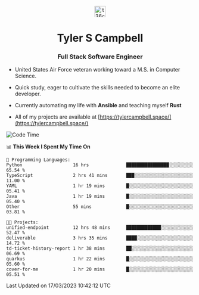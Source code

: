 <p align="center">
<a href="https://www.linkedin.com/in/t36campbell" target="blank"><img align="center" src="https://ik.imagekit.io/t36campbell/Portfolio/linkedin.png.original_m8bbGgPh6.png" alt="t36campbell" height="30" width="30" /></a>
</p>
<h1 align="center">Tyler S Campbell</h1>
<h3 align="center">Full Stack Software Engineer</h3>

* United States Air Force veteran working toward a M.S. in Computer Science.

* Quick study, eager to cultivate the skills needed to become an elite developer.

* Currently automating my life with **Ansible** and teaching myself **Rust**

* All of my projects are available at [https://tylercampbell.space/](https://tylercampbell.space/)

<!--START_SECTION:waka-->
![Code Time](http://img.shields.io/badge/Code%20Time-2%2C281%20hrs%2033%20mins-blue)

📊 **This Week I Spent My Time On** 

```text
💬 Programming Languages: 
Python                   16 hrs              ████████████████░░░░░░░░░   65.54 % 
TypeScript               2 hrs 41 mins       ███░░░░░░░░░░░░░░░░░░░░░░   11.00 % 
YAML                     1 hr 19 mins        █░░░░░░░░░░░░░░░░░░░░░░░░   05.41 % 
Java                     1 hr 19 mins        █░░░░░░░░░░░░░░░░░░░░░░░░   05.40 % 
Other                    55 mins             █░░░░░░░░░░░░░░░░░░░░░░░░   03.81 % 

🐱‍💻 Projects: 
unified-endpoint         12 hrs 48 mins      █████████████░░░░░░░░░░░░   52.47 % 
deliverable              3 hrs 35 mins       ████░░░░░░░░░░░░░░░░░░░░░   14.72 % 
td-ticket-history-report 1 hr 38 mins        ██░░░░░░░░░░░░░░░░░░░░░░░   06.69 % 
quarkus                  1 hr 22 mins        █░░░░░░░░░░░░░░░░░░░░░░░░   05.60 % 
cover-for-me             1 hr 20 mins        █░░░░░░░░░░░░░░░░░░░░░░░░   05.51 % 
```


 Last Updated on 17/03/2023 10:42:12 UTC
<!--END_SECTION:waka-->
